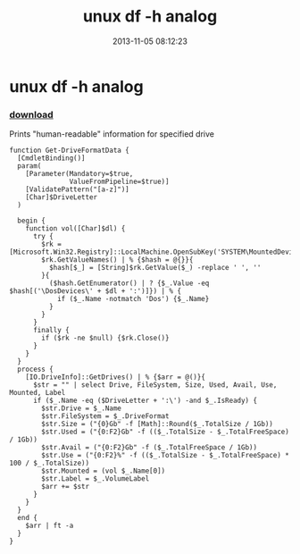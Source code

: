﻿---
pid:            4580
poster:         greg zakharov
title:          unux df -h analog
date:           2013-11-05 08:12:23
format:         posh
parent:         0
parent:         0

---

# unux df -h analog

### [download](4580.ps1)

Prints "human-readable" information for specified drive

```posh
function Get-DriveFormatData {
  [CmdletBinding()]
  param(
    [Parameter(Mandatory=$true,
               ValueFromPipeline=$true)]
    [ValidatePattern("[a-z]")]
    [Char]$DriveLetter
  )
  
  begin {
    function vol([Char]$dl) {
      try {
        $rk = [Microsoft.Win32.Registry]::LocalMachine.OpenSubKey('SYSTEM\MountedDevices')
        $rk.GetValueNames() | % {$hash = @{}}{
          $hash[$_] = [String]$rk.GetValue($_) -replace ' ', ''
        }{
          ($hash.GetEnumerator() | ? {$_.Value -eq $hash[('\DosDevices\' + $dl + ':')]}) | % {
            if ($_.Name -notmatch 'Dos') {$_.Name}
          }
        }
      }
      finally {
        if ($rk -ne $null) {$rk.Close()}
      }
    }
  }
  process {
    [IO.DriveInfo]::GetDrives() | % {$arr = @()}{
      $str = "" | select Drive, FileSystem, Size, Used, Avail, Use, Mounted, Label
      if ($_.Name -eq ($DriveLetter + ':\') -and $_.IsReady) {
        $str.Drive = $_.Name
        $str.FileSystem = $_.DriveFormat
        $str.Size = ("{0}Gb" -f [Math]::Round($_.TotalSize / 1Gb))
        $str.Used = ("{0:F2}Gb" -f (($_.TotalSize - $_.TotalFreeSpace) / 1Gb))
        $str.Avail = ("{0:F2}Gb" -f ($_.TotalFreeSpace / 1Gb))
        $str.Use = ("{0:F2}%" -f (($_.TotalSize - $_.TotalFreeSpace) * 100 / $_.TotalSize))
        $str.Mounted = (vol $_.Name[0])
        $str.Label = $_.VolumeLabel
        $arr += $str
      }
    }
  }
  end {
    $arr | ft -a
  }
}
```

